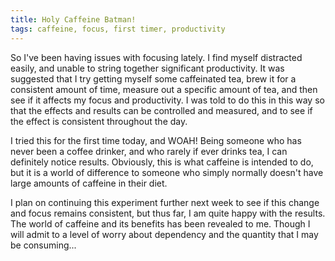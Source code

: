```yaml
---
title: Holy Caffeine Batman!
tags: caffeine, focus, first timer, productivity
---
```


So I've been having issues with focusing lately. I find myself distracted
easily, and unable to string together significant productivity. It was
suggested that I try getting myself some caffeinated tea, brew it for a
consistent amount of time, measure out a specific amount of tea, and then see
if it affects my focus and productivity. I was told to do this in this way so
that the effects and results can be controlled and measured, and to see if the
effect is consistent throughout the day.

I tried this for the first time today, and WOAH! Being someone who has never
been a coffee drinker, and who rarely if ever drinks tea, I can definitely
notice results. Obviously, this is what caffeine is intended to do, but it is a
world of difference to someone who simply normally doesn't have large amounts
of caffeine in their diet.

I plan on continuing this experiment further next week to see if this change
and focus remains consistent, but thus far, I am quite happy with the results.
The world of caffeine and its benefits has been revealed to me. Though I will
admit to a level of worry about dependency and the quantity that I may be
consuming...